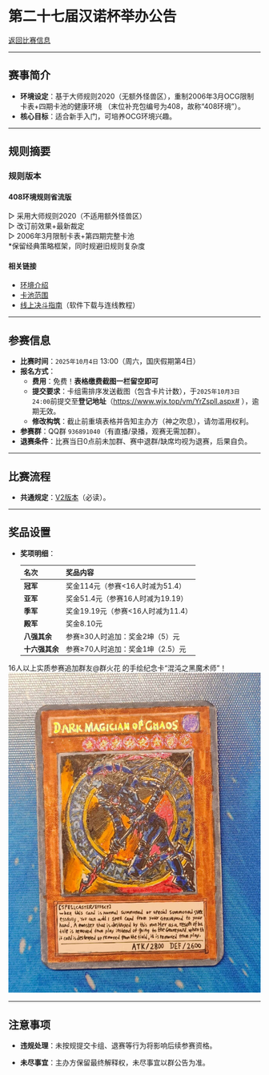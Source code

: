 # 第二十七届汉诺杯举办公告

[返回比赛信息](../../../Competitions.html)  

---

## 赛事简介

- **环境设定**：基于大师规则2020（无额外怪兽区），重制2006年3月OCG限制卡表+四期卡池的健康环境 （末位补充包编号为408，故称“408环境”）。  
- **核心目标**：适合新手入门，可培养OCG环境兴趣。  

---

## 规则摘要

### 规则版本

#### 408环境规则省流版

▷ 采用大师规则2020（不适用额外怪兽区）  
▷ 改订前效果+最新裁定  
▷ 2006年3月限制卡表+第四期完整卡池  
*保留经典策略框架，同时规避旧规则复杂度  

#### 相关链接

- [环境介绍](../../../../../Articles/Notices/Intro.html)  
- [卡池范围](../../../../Cardpool%20Banlist/Cardpool.html)  
- [线上决斗指南](../../../../Notices/Online.html)（软件下载与连线教程）  

---

## 参赛信息

- **比赛时间**：`2025年10月4日` 13:00（周六，国庆假期第4日）  
- **报名方式**：  
  - **费用**：免费！**表格缴费截图一栏留空即可**
  - **提交要求**：卡组需排序发送截图（包含卡片计数），于`2025年10月3日 24:00`前提交至**登记地址**（https://www.wjx.top/vm/YrZspll.aspx# ），逾期无效。  
  - **修改构筑**：截止前重填表格并告知主办方（神之吹息），请勿滥用权利。  
- **参赛群**：QQ群 `936891040`（有直播/录播，观赛无需加群）。  
- **退赛条件**：比赛当日0点前未加群、赛中退群/缺席均视为退赛，后果自负。  

---

## 比赛流程

- **共通规定**：[V2版本](../../Common_Rules.html)（必读）。  

---

## 奖品设置

- **奖项明细**：  
  
  | 名次           | 奖品内容                           |
  | -------------- | ---------------------------------- |
  | **冠军**       | 奖金114元（参赛<16人时减为51.4）   |
  | **亚军**       | 奖金51.4元（参赛16人时减为19.19）  |
  | **季军**       | 奖金19.19元（参赛<16人时减为11.4） |
  | **殿军**       | 奖金8.10元                         |
  | **八强其余**   | 参赛≥30人时追加：奖金2坤（5）元    |
  | **十六强其余** | 参赛≥70人时追加：奖金1坤（2.5）元  |

16人以上实质参赛追加群友@群火花 的手绘纪念卡“混沌之黑魔术师”！
![手绘纪念卡“混沌之黑魔术师”](1_0.jpg)  

---

## 注意事项

- **违规处理**：未按规提交卡组、退赛等行为将影响后续参赛资格。  

- **未尽事宜**：主办方保留最终解释权，未尽事宜以群公告为准。  